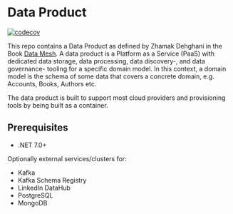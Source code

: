 # Data Product

[![codecov](https://codecov.io/gh/devantler/data-mesh/branch/main/graph/badge.svg?token=9lh1Z59deC)](https://codecov.io/gh/devantler/data-mesh)

This repo contains a Data Product as defined by Zhamak Dehghani in the Book [Data Mesh](https://www.oreilly.com/library/view/data-mesh/9781492092384/). A data product is a Platform as a Service (PaaS) with dedicated data storage, data processing, data discovery-, and data governance- tooling for a specific domain model. In this context, a domain model is the schema of some data that covers a concrete domain, e.g. Accounts, Books, Authors etc.

The data product is built to support most cloud providers and provisioning tools by being built as a container.

## Prerequisites

- .NET 7.0+

Optionally external services/clusters for:

- Kafka
- Kafka Schema Registry
- LinkedIn DataHub
- PostgreSQL
- MongoDB
